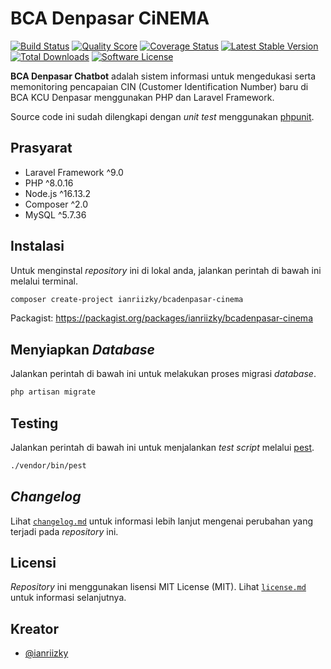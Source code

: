 # BCA Denpasar CiNEMA

[![Build Status](https://github.com/ianriizky/bcadenpasar-cinema/actions/workflows/test.yml/badge.svg)](https://github.com/ianriizky/bcadenpasar-cinema/actions)
[![Quality Score](https://img.shields.io/scrutinizer/g/ianriizky/bcadenpasar-cinema.svg?style=flat)](https://scrutinizer-ci.com/g/ianriizky/bcadenpasar-cinema)
[![Coverage Status](https://coveralls.io/repos/github/ianriizky/bcadenpasar-cinema/badge.svg)](https://coveralls.io/github/ianriizky/bcadenpasar-cinema)
[![Latest Stable Version](https://poser.pugx.org/ianriizky/bcadenpasar-cinema/v/stable.svg)](https://packagist.org/packages/ianriizky/bcadenpasar-cinema)
[![Total Downloads](https://poser.pugx.org/ianriizky/bcadenpasar-cinema/d/total.svg)](https://packagist.org/packages/ianriizky/bcadenpasar-cinema)
[![Software License](https://poser.pugx.org/ianriizky/bcadenpasar-cinema/license.svg)](https://packagist.org/packages/ianriizky/bcadenpasar-cinema)

**BCA Denpasar Chatbot** adalah sistem informasi untuk mengedukasi serta memonitoring pencapaian CIN (Customer Identification Number) baru di BCA KCU Denpasar menggunakan PHP dan Laravel Framework.

Source code ini sudah dilengkapi dengan *unit test* menggunakan [phpunit](https://phpunit.de).

## Prasyarat

- Laravel Framework ^9.0
- PHP ^8.0.16
- Node.js ^16.13.2
- Composer ^2.0
- MySQL ^5.7.36

## Instalasi

Untuk menginstal *repository* ini di lokal anda, jalankan perintah di bawah ini melalui terminal.

```bash
composer create-project ianriizky/bcadenpasar-cinema
```

Packagist: https://packagist.org/packages/ianriizky/bcadenpasar-cinema

## Menyiapkan *Database*
Jalankan perintah di bawah ini untuk melakukan proses migrasi *database*.

```bash
php artisan migrate
```

## Testing

Jalankan perintah di bawah ini untuk menjalankan *test script* melalui [pest](https://pestphp.com/).

```bash
./vendor/bin/pest
```

## *Changelog*

Lihat [`changelog.md`](CHANGELOG.md) untuk informasi lebih lanjut mengenai perubahan yang terjadi pada *repository* ini.

## Licensi

*Repository* ini menggunakan lisensi MIT License (MIT). Lihat [`license.md`](LICENSE.md) untuk informasi selanjutnya.

## Kreator

- [@ianriizky](https://github.com/ianriizky)

